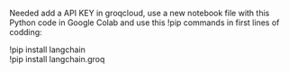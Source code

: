 <p> Needed add a API KEY in groqcloud, use a new notebook file with this Python code in Google Colab and use this !pip commands in first lines of codding: </p>

!pip install langchain
<br>
!pip install langchain.groq
